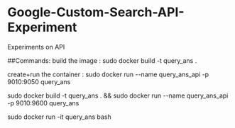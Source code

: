 # Google-Custom-Search-API-Experiment
Experiments on API

##Commands:
build the image :
sudo docker build -t query_ans .

create+run the container :
sudo docker run --name query_ans_api -p 9010:9050 query_ans

sudo docker build -t query_ans . && sudo docker run --name query_ans_api -p 9010:9600 query_ans

sudo docker run -it query_ans bash